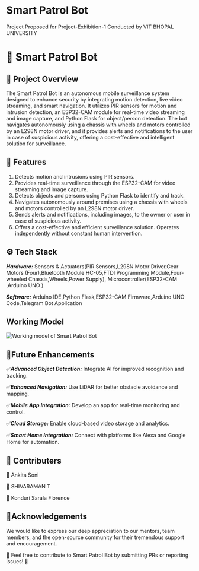 
# Smart Patrol Bot

Project Proposed for Project-Exhibition-1 Conducted by VIT BHOPAL UNIVERSITY

# 🤖 Smart Patrol Bot 
## 📌 Project Overview
The Smart Patrol Bot is an autonomous mobile surveillance system designed to enhance security by integrating motion detection, live video streaming, and smart navigation. It utilizes PIR sensors for motion and intrusion detection, an ESP32-CAM module for real-time video streaming and image capture, and Python Flask for object/person detection. The bot navigates autonomously using a chassis with wheels and motors controlled by an L298N motor driver, and it provides alerts and notifications to the user in case of suspicious activity, offering a cost-effective and intelligent solution for surveillance.

## 🌟 Features
1. Detects motion and intrusions using PIR sensors.
2. Provides real-time surveillance through the ESP32-CAM for video streaming and image capture.
3. Detects objects and persons using Python Flask to identify and track.
4. Navigates autonomously around premises using a chassis with wheels and motors controlled by an L298N motor driver.
5. Sends alerts and notifications, including images, to the owner or user in case of suspicious activity.
6. Offers a cost-effective and efficient surveillance solution.
Operates independently without constant human intervention.

## ⚙️ Tech Stack 
***Hardware:*** Sensors & Actuators(PIR Sensors,L298N Motor Driver,Gear Motors (Four),Bluetooth Module HC-05,FTDI Programming Module,Four-wheeled Chassis,Wheels,Power Supply), Microcontroller(ESP32-CAM ,Arduino UNO )

***Software:*** Arduino IDE,Python Flask,ESP32-CAM Firmware,Arduino UNO Code,Telegram Bot Application

## Working Model
![Working model of Smart Patrol Bot]("C:\Users\hii\Pictures\Screenshots\working_model.png")

## 📌Future Enhancements
✅***Advanced Object Detection:*** Integrate AI for improved recognition and tracking.

✅***Enhanced Navigation:*** Use LiDAR for better obstacle avoidance and mapping.

✅***Mobile App Integration:*** Develop an app for real-time monitoring and control.

✅***Cloud Storage:*** Enable cloud-based video storage and analytics.

✅***Smart Home Integration:*** Connect with platforms like Alexa and Google Home for automation.

## 👥 Contributers
🔵 Ankita Soni

🔵 SHIVARAMAN T

🔵 Konduri Sarala Florence

## 🌟Acknowledgements
We would like to express our deep appreciation to our mentors, team members, and the open-source community for their tremendous support and encouragement.

📌 Feel free to contribute to Smart Patrol Bot by submitting PRs or reporting issues! 🚀




